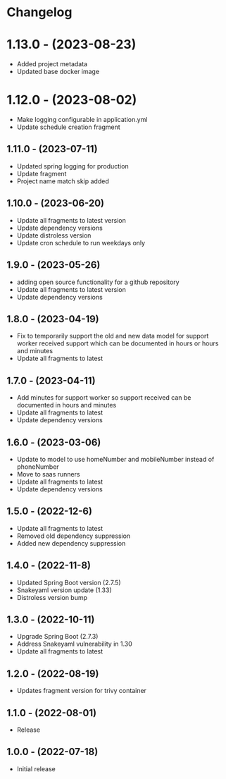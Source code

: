 # Changelog

# 1.13.0 - (2023-08-23)
* Added project metadata
* Updated base docker image

# 1.12.0 - (2023-08-02)
* Make logging configurable in application.yml
* Update schedule creation fragment

## 1.11.0 - (2023-07-11)
* Updated spring logging for production
* Update fragment
* Project name match skip added

## 1.10.0 - (2023-06-20)
* Update all fragments to latest version
* Update dependency versions
* Update distroless version
* Update cron schedule to run weekdays only 

## 1.9.0 - (2023-05-26)
* adding open source functionality for a github repository
* Update all fragments to latest version
* Update dependency versions

## 1.8.0 - (2023-04-19)
* Fix to temporarily support the old and new data model for support worker received support which can be documented in hours or hours and minutes
* Update all fragments to latest

## 1.7.0 - (2023-04-11)
* Add minutes for support worker so support received can be documented in hours and minutes
* Update all fragments to latest
* Update dependency versions

## 1.6.0 - (2023-03-06)
* Update to model to use homeNumber and mobileNumber instead of phoneNumber
* Move to saas runners
* Update all fragments to latest
* Update dependency versions

## 1.5.0 - (2022-12-6)

* Update all fragments to latest
* Removed old dependency suppression
* Added new dependency suppression

## 1.4.0 - (2022-11-8)

* Updated Spring Boot version (2.7.5)
* Snakeyaml version update (1.33)
* Distroless version bump

## 1.3.0 - (2022-10-11)

* Upgrade Spring Boot (2.7.3)
* Address Snakeyaml vulnerability in 1.30
* Update all fragments to latest

## 1.2.0 - (2022-08-19)

* Updates fragment version for trivy container

## 1.1.0 - (2022-08-01)

* Release

## 1.0.0 - (2022-07-18)

* Initial release